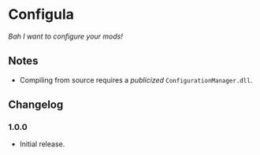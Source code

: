 # Configula

*Bah I want to configure your mods!*

## Notes

  * Compiling from source requires a *publicized* `ConfigurationManager.dll`.

## Changelog

### 1.0.0

  * Initial release.